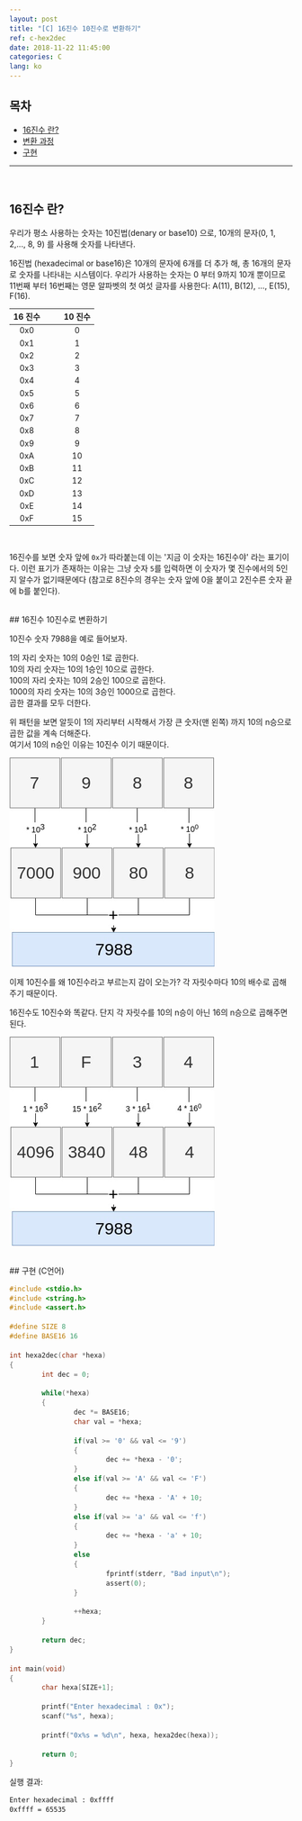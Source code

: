 ```yaml
---
layout: post
title: "[C] 16진수 10진수로 변환하기"
ref: c-hex2dec
date: 2018-11-22 11:45:00
categories: C
lang: ko
---
```


## 목차
- [16진수 란?](#hexa)
- [변환 과정](#convert)
- [구현 ](#imp)

<hr />
<br />

## 16진수 란?
우리가 평소 사용하는 숫자는 10진법(denary or base10) 으로, 10개의 문자(0, 1, 2,..., 8, 9) 를 사용해 숫자를 나타낸다.

16진법 (hexadecimal or base16)은 10개의 문자에 6개를 더 추가 해, 총 16개의 문자로 숫자를 나타내는 시스템이다.
우리가 사용하는 숫자는 0 부터 9까지 10개 뿐이므로 11번째 부터 16번째는
영문 알파벳의 첫 여섯 글자를 사용한다: A(11), B(12), ..., E(15), F(16). 

| 16 진수 | | |10 진수 |
|:--:|:--:|:--:|:--:|
|0x0|||0|
|0x1|||1|
|0x2|||2|
|0x3|||3|
|0x4|||4|
|0x5|||5|
|0x6|||6|
|0x7|||7|
|0x8|||8|
|0x9|||9|
|0xA|||10|
|0xB|||11|
|0xC|||12|
|0xD|||13|
|0xE|||14|
|0xF|||15|

<br />

16진수를 보면 숫자 앞에 `0x`가 따라붙는데 이는 '지금 이 숫자는 16진수야' 라는 표기이다.
이런 표기가 존재하는 이유는 그냥 숫자 `5`를 입력하면 이 숫자가 몇 진수에서의 5인지 알수가 없기때문에다 (참고로 8진수의 경우는 숫자 앞에 0을 붙이고 2진수른 숫자 끝에 b를 붙인다).

<br />
## 16진수 10진수로 변환하기

10진수 숫자 7988을 예로 들어보자. <br />

1의 자리 숫자는 10의 0승인 1로 곱한다. <br />
10의 자리 숫자는 10의 1승인 10으로 곱한다.<br />
100의 자리 숫자는 10의 2승인 100으로 곱한다.<br />
1000의 자리 숫자는 10의 3승인 1000으로 곱한다.<br />
곱한 결과를 모두 더한다.

위 패턴을 보면 알듯이 1의 자리부터 시작해서 가장 큰 숫자(맨 왼쪽) 까지 10의 n승으로 곱한 값을 계속 더해준다. <br />
여기서 10의 n승인 이유는 10진수 이기 때문이다.

![Base 10](/assets/images/c/hex2dec/base10.jpeg)

이제 10진수를 왜 10진수라고 부르는지 감이 오는가? 
각 자릿수마다 10의 배수로 곱해주기 때문이다.<br />

16진수도 10진수와 똑같다. 단지 각 자릿수를 10의 n승이 아닌 16의 n승으로 곱해주면 된다.

![Base 16](/assets/images/c/hex2dec/base16.jpeg)

<br />
## 구현 (C언어) 

```c
#include <stdio.h>
#include <string.h>
#include <assert.h>

#define SIZE 8
#define BASE16 16

int hexa2dec(char *hexa)
{
        int dec = 0;

        while(*hexa)
        {
                dec *= BASE16;
                char val = *hexa;

                if(val >= '0' && val <= '9')
                {
                        dec += *hexa - '0';
                }
                else if(val >= 'A' && val <= 'F')
                {
                        dec += *hexa - 'A' + 10;
                }
                else if(val >= 'a' && val <= 'f')
                {
                        dec += *hexa - 'a' + 10;
                }
                else
                {
                        fprintf(stderr, "Bad input\n");
                        assert(0);
                }

                ++hexa;
        }

        return dec;
}

int main(void)
{
        char hexa[SIZE+1];

        printf("Enter hexadecimal : 0x");
        scanf("%s", hexa);

        printf("0x%s = %d\n", hexa, hexa2dec(hexa));

        return 0;
}
```

실행 결과:

``` bash
Enter hexadecimal : 0xffff
0xffff = 65535
```
